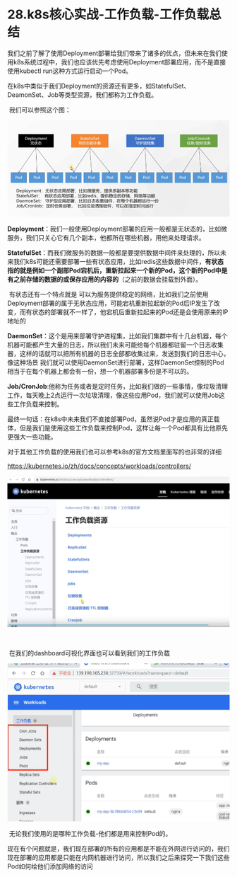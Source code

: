 # 28.k8s核心实战-工作负载-工作负载总结



​		我们之前了解了使用Deployment部署给我们带来了诸多的优点，但未来在我们使用k8s系统过程中，我们也应该优先考虑使用Deployment部署应用，而不是直接使用kubectl run这种方式运行启动一个Pod。



​		在k8s中类似于我们Deployment的资源还有更多，如StatefulSet、DeamonSet、Job等类型资源，我们都称为工作负载。

​	我们可以参照这个图：

![1650967000997](../../.vuepress/public/images/1650967000997.png)



​	**Deployment**：我们一般使用Deployment部署的应用一般都是无状态的，比如微服务，我们只关心它有几个副本，他都所在哪些机器，用他来处理请求。

​	**StatefulSet**：而我们微服务的数据一般都是要提供数据中间件来处理的，所以未来我们k8s可能还需要部署一些有状态应用，比如redis这些数据中间件，**有状态指的就是例如一个副部Pod宕机后，重新拉起来一个新的Pod，这个新的Pod中是有之前存储的数据的或保存应用的内容的**（之前的数据会挂载到外面）。

​	有状态还有一个特点就是 可以为服务提供稳定的网络，比如我们之前使用Deployment部署的属于无状态应用，可能宕机重新拉起新的Pod后IP发生了改变，而有状态的部署就不一样了，他宕机后重新拉起来的Pod还是会使用原来的IP地址的



​	**DaemonSet**：这个是用来部署守护进程集，比如我们集群中有十几台机器，每个机器可能都产生大量的日志，所以我们未来可能给每个机器都驻留一个日志收集器，这样的话就可以把所有机器的日志全部都收集过来，发送到我们的日志中心，像这种场景 我们就可以使用DaemonSet进行部署，这样DaemonSet控制的Pod相当于在每个机器上都会有一份，想一个机器部署多份是不可以的。



​	**Job/CronJob**:他称为任务或者是定时任务，比如我们做的一些事情，像垃圾清理工作，每天晚上2点运行一次垃圾清理，像这些应用Pod，我们就可以使用Job这些工作负载来控制。



​	最终一句话：在k8s中未来我们不直接部署Pod，虽然说Pod才是应用的真正载体，但是我们是使用这些工作负载来控制Pod，这样让每一个Pod都具有比他原先更强大一些功能。

​	对于其他工作负载的使用我们也可以参考k8s的官方文档里面写的也非常的详细

https://kubernetes.io/zh/docs/concepts/workloads/controllers/

![1650968289675](../../.vuepress/public/images/1650968289675.png)



​	

​	在我们的dashboard可视化界面也可以看到我们的工作负载

![1650968337226](../../.vuepress/public/images/1650968337226.png)





​	无论我们使用的是哪种工作负载-他们都是用来控制Pod的。



​	现在有个问题就是，我们现在部署的所有的应用都是不能在外网进行访问的，我们现在部署的应用都是只能在内网机器进行访问，所以我们之后来探究一下我们这些Pod如何给他们添加网络的访问



































































































































































